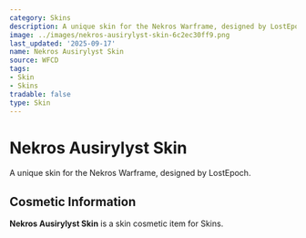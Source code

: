 ```yaml
---
category: Skins
description: A unique skin for the Nekros Warframe, designed by LostEpoch.
image: ../images/nekros-ausirylyst-skin-6c2ec30ff9.png
last_updated: '2025-09-17'
name: Nekros Ausirylyst Skin
source: WFCD
tags:
- Skin
- Skins
tradable: false
type: Skin
---
```


# Nekros Ausirylyst Skin

A unique skin for the Nekros Warframe, designed by LostEpoch.

## Cosmetic Information

**Nekros Ausirylyst Skin** is a skin cosmetic item for Skins.

